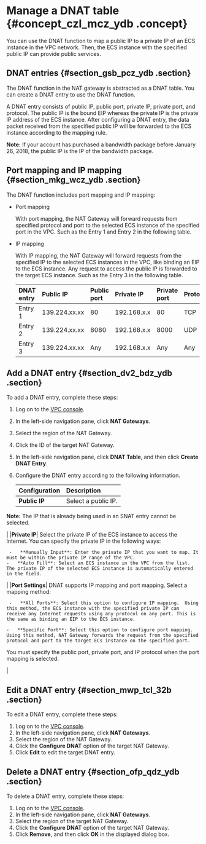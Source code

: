 # Manage a DNAT table {#concept_czl_mcz_ydb .concept}

You can use the DNAT function to map a public IP to a private IP of an ECS instance in the VPC network. Then, the ECS instance with the specified public IP can provide public services.

## DNAT entries {#section_gsb_pcz_ydb .section}

The DNAT function in the NAT gateway is abstracted as a DNAT table. You can create a DNAT entry to use the DNAT function.

A DNAT entry consists of public IP, public port, private IP, private port, and protocol. The public IP is the bound EIP whereas the private IP is the private IP address of the ECS instance. After configuring a DNAT entry, the data packet received from the specified public IP will be forwarded to the ECS instance according to the mapping rule.

**Note:** If your account has purchased a bandwidth package before January 26, 2018, the public IP is the IP of the bandwidth package.

## Port mapping and IP mapping {#section_mkg_wcz_ydb .section}

The DNAT function includes port mapping and IP mapping:

-   Port mapping

    With port mapping, the NAT Gateway will forward requests from specified protocol and port to the selected ECS instance of the specified port in the VPC. Such as the Entry 1 and Entry 2 in the following table.

-   IP mapping

    With IP mapping, the NAT Gateway will forward requests from the specified IP to the selected ECS instances in the VPC, like binding an EIP to the ECS instance. Any request to access the public IP is forwarded to the target ECS instance. Such as the Entry 3 in the following table.

    |DNAT entry|Public IP|Public port|Private IP|Private port|Protocol|
    |:---------|:--------|:----------|:---------|:-----------|:-------|
    |Entry 1|139.224.xx.xx|80|192.168.x.x|80|TCP|
    |Entry 2|139.224.xx.xx|8080|192.168.x.x|8000|UDP|
    |Entry 3|139.224.xx.xx|Any|192.168.x.x|Any|Any|


## Add a DNAT entry {#section_dv2_bdz_ydb .section}

To add a DNAT entry, complete these steps:

1.  Log on to the [VPC console](https://vpcnext.console.aliyun.com/nat/).
2.  In the left-side navigation pane, click **NAT Gateways**.
3.  Select the region of the NAT Gateway.
4.  Click the ID of the target NAT Gateway.
5.  In the left-side navigation pane, click **DNAT Table**, and then click **Create DNAT Entry**.
6.  Configure the DNAT entry according to the following information.

    |Configuration|Description|
    |:------------|:----------|
    |**Public IP**| Select a public IP.

 **Note:** The IP that is already being used in an SNAT entry cannot be selected.

 |
    |**Private IP**| Select the private IP of the ECS instance to access the Internet. You can specify the private IP in the following ways:

     -   **Manually Input**: Enter the private IP that you want to map. It must be within the private IP range of the VPC.
    -   **Auto Fill**: Select an ECS instance in the VPC from the list. The private IP of the selected ECS instance is automatically entered in the field.
 |
    |**Port Settings**| DNAT supports IP mapping and port mapping. Select a mapping method:

     -   **All Ports**: Select this option to configure IP mapping.  Using this method, the ECS instance with the specified private IP can receive any Internet requests using any protocol on any port. This is the same as binding an EIP to the ECS instance.

    -   **Specific Port**: Select this option to configure port mapping. Using this method, NAT Gateway forwards the request from the specified protocol and port to the target ECs instance on the specified port.

You must specify the public port, private port, and IP protocol when the port mapping is selected.

 |


## Edit a DNAT entry {#section_mwp_tcl_32b .section}

To edit a DNAT entry, complete these steps:

1.  Log on to the [VPC console](https://vpcnext.console.aliyun.com/nat/).
2.  In the left-side navigation pane, click **NAT Gateways**.
3.  Select the region of the NAT Gateway.
4.  Click the **Configure DNAT** option of the target NAT Gateway.
5.  Click **Edit** to edit the target DNAT entry.

## Delete a DNAT entry {#section_ofp_qdz_ydb .section}

To delete a DNAT entry, complete these steps:

1.  Log on to the [VPC console](https://vpcnext.console.aliyun.com/nat/).
2.  In the left-side navigation pane, click **NAT Gateways**.
3.  Select the region of the target NAT Gateway.
4.  Click the **Configure DNAT** option of the target NAT Gateway.
5.  Click **Remove**, and then click **OK** in the displayed dialog box.

